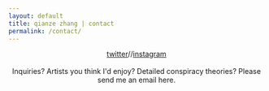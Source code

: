 ```yaml
---
layout: default
title: qianze zhang | contact
permalink: /contact/
---
```

<center>
<a href="https://twitter.com/QlANZEZHANG">twitter</a>//<a href="https://www.instagram.com/highkeychinesegirl/">instagram</a><br>
<br>
Inquiries? Artists you think I'd enjoy? Detailed conspiracy theories? Please send me an email here.

<script type="text/javascript"> id = 206035; </script>
<script type="text/javascript" src="http://kontactr.com/wp.js"></script>
						
</center>
